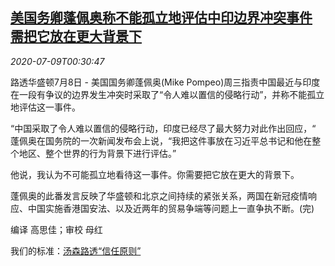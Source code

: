 <!--1594256143000-->
[美国务卿蓬佩奥称不能孤立地评估中印边界冲突事件 需把它放在更大背景下](https://cn.reuters.com/article/china-india-usa-0708-wedn-idCNKBS24A01Z)
------

<div><i>2020-07-09T00:30:47</i></div><div class="StandardArticleBody_body"><p>路透华盛顿7月8日 - 美国国务卿蓬佩奥(Mike Pompeo)周三指责中国最近与印度在一段有争议的边界发生冲突时采取了“令人难以置信的侵略行动”，并称不能孤立地评估这一事件。 </p><p>“中国采取了令人难以置信的侵略行动，印度已经尽了最大努力对此作出回应，“ 蓬佩奥在国务院的一次新闻发布会上说，“我把这件事放在习近平总书记和他在整个地区、整个世界的行为背景下进行评估。” </p><p>他说，我认为不可能孤立地看待这一事件。你需要把它放在更大的背景下。 </p><p>蓬佩奥的此番发言反映了华盛顿和北京之间持续的紧张关系，两国在新冠疫情响应、中国实施香港国安法、以及近两年的贸易争端等问题上一直争执不断。(完) </p><div class="Attribution_container"><div class="Attribution_attribution"><p class="Attribution_content">编译 高思佳；审校 母红 </p></div></div><div class="StandardArticleBody_trustBadgeContainer"><span class="StandardArticleBody_trustBadgeTitle">我们的标准：</span><span class="trustBadgeUrl"><a href="https://www.thomsonreuters.cn/content/dam/openweb/documents/pdf/china/brochures/about-us-1.pdf">汤森路透“信任原则”</a></span></div></div>
